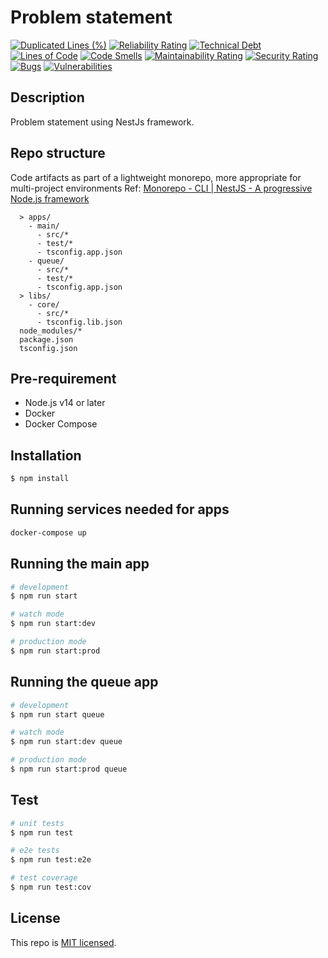 # Problem statement
[![Duplicated Lines (%)](https://sonarcloud.io/api/project_badges/measure?project=liemlylac_problem-statement&metric=duplicated_lines_density)](https://sonarcloud.io/summary/new_code?id=liemlylac_problem-statement)
[![Reliability Rating](https://sonarcloud.io/api/project_badges/measure?project=liemlylac_problem-statement&metric=reliability_rating)](https://sonarcloud.io/summary/new_code?id=liemlylac_problem-statement)
[![Technical Debt](https://sonarcloud.io/api/project_badges/measure?project=liemlylac_problem-statement&metric=sqale_index)](https://sonarcloud.io/summary/new_code?id=liemlylac_problem-statement)
[![Lines of Code](https://sonarcloud.io/api/project_badges/measure?project=liemlylac_problem-statement&metric=ncloc)](https://sonarcloud.io/summary/new_code?id=liemlylac_problem-statement)
[![Code Smells](https://sonarcloud.io/api/project_badges/measure?project=liemlylac_problem-statement&metric=code_smells)](https://sonarcloud.io/summary/new_code?id=liemlylac_problem-statement)
[![Maintainability Rating](https://sonarcloud.io/api/project_badges/measure?project=liemlylac_problem-statement&metric=sqale_rating)](https://sonarcloud.io/summary/new_code?id=liemlylac_problem-statement)
[![Security Rating](https://sonarcloud.io/api/project_badges/measure?project=liemlylac_problem-statement&metric=security_rating)](https://sonarcloud.io/summary/new_code?id=liemlylac_problem-statement)
[![Bugs](https://sonarcloud.io/api/project_badges/measure?project=liemlylac_problem-statement&metric=bugs)](https://sonarcloud.io/summary/new_code?id=liemlylac_problem-statement)
[![Vulnerabilities](https://sonarcloud.io/api/project_badges/measure?project=liemlylac_problem-statement&metric=vulnerabilities)](https://sonarcloud.io/summary/new_code?id=liemlylac_problem-statement)
## Description
Problem statement using NestJs framework.

## Repo structure
Code artifacts as part of a lightweight monorepo, more appropriate for multi-project environments
Ref: [Monorepo - CLI | NestJS - A progressive Node.js framework](https://docs.nestjs.com/cli/monorepo#monorepo-mode)
```
  > apps/
    - main/
      - src/*
      - test/*
      - tsconfig.app.json
    - queue/
      - src/*
      - test/*
      - tsconfig.app.json
  > libs/
    - core/
      - src/*
      - tsconfig.lib.json
  node_modules/*
  package.json
  tsconfig.json
```

## Pre-requirement
- Node.js v14 or later
- Docker
- Docker Compose

## Installation
```bash
$ npm install
```

## Running services needed for apps
```bash
docker-compose up
```

## Running the main app
```bash
# development
$ npm run start

# watch mode
$ npm run start:dev

# production mode
$ npm run start:prod
```

## Running the queue app
```bash
# development
$ npm run start queue

# watch mode
$ npm run start:dev queue

# production mode
$ npm run start:prod queue
```

## Test
```bash
# unit tests
$ npm run test

# e2e tests
$ npm run test:e2e

# test coverage
$ npm run test:cov
```

## License
This repo is [MIT licensed](LICENSE).
